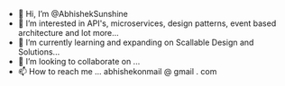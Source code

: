 - 👋 Hi, I’m @AbhishekSunshine
- 👀 I’m interested in API's, microservices, design patterns, event based architecture and lot more...
- 🌱 I’m currently learning and expanding on Scallable Design and Solutions...
- 💞️ I’m looking to collaborate on ...
- 📫 How to reach me ... abhishekonmail @ gmail . com

<!---
AbhishekSunshine/AbhishekSunshine is a ✨ special ✨ repository because its `README.md` (this file) appears on your GitHub profile.
You can click the Preview link to take a look at your changes.
--->
